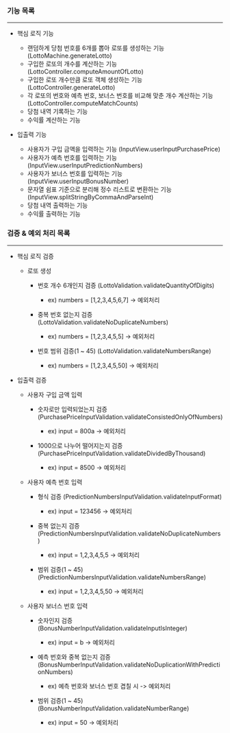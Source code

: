 ### 기능 목록

---
* 핵심 로직 기능
   * 랜덤하게 당첨 번호를 6개를 뽑아 로또를 생성하는 기능 (LottoMachine.generateLotto)
   * 구입한 로또의 개수를 계산하는 기능 (LottoController.computeAmountOfLotto)
   * 구입한 로또 개수만큼 로또 객체 생성하는 기능 (LottoController.generateLotto)
   * 각 로또의 번호와 예측 번호, 보너스 번호를 비교해 맞춘 개수 계산하는 기능 (LottoController.computeMatchCounts)
   * 당첨 내역 기록하는 기능
   * 수익률 계산하는 기능
   
* 입출력 기능
   * 사용자가 구입 금액을 입력하는 기능 (InputView.userInputPurchasePrice)
   * 사용자가 예측 번호를 입력하는 기능 (InputView.userInputPredictionNumbers)
   * 사용자가 보너스 번호를 입력하는 기능 (InputView.userInputBonusNumber)
   * 문자열 쉼표 기준으로 분리해 정수 리스트로 변환하는 기능 (InputView.splitStringByCommaAndParseInt)
   * 당첨 내역 출력하는 기능
   * 수익률 출력하는 기능

### 검증 & 예외 처리 목록

---
* 핵심 로직 검증
   * 로또 생성
      * 번호 개수 6개인지 검증 (LottoValidation.validateQuantityOfDigits)
         * ex) numbers = [1,2,3,4,5,6,7] -> 예외처리
         
      * 중복 번호 없는지 검증 (LottoValidation.validateNoDuplicateNumbers)
         * ex) numbers = [1,2,3,4,5,5] -> 예외처리         
         
      * 번호 범위 검증(1 ~ 45) (LottoValidation.validateNumbersRange)
         * ex) numbers = [1,2,3,4,5,50] -> 예외처리

* 입출력 검증
   * 사용자 구입 금액 입력
       * 숫자로만 입력되었는지 검증 (PurchasePriceInputValidation.validateConsistedOnlyOfNumbers)
         * ex) input = 800a -> 예외처리

       * 1000으로 나누어 떨어지는지 검증 (PurchasePriceInputValidation.validateDividedByThousand)
         * ex) input = 8500 -> 예외처리

   * 사용자 예측 번호 입력
       * 형식 검증 (PredictionNumbersInputValidation.validateInputFormat)
         * ex) input = 123456 -> 예외처리
         
       * 중복 없는지 검증 (PredictionNumbersInputValidation.validateNoDuplicateNumbers)
         * ex) input = 1,2,3,4,5,5 -> 예외처리
         
       * 범위 검증(1 ~ 45) (PredictionNumbersInputValidation.validateNumbersRange)
         * ex) input = 1,2,3,4,5,50 -> 예외처리

   * 사용자 보너스 번호 입력
       * 숫자인지 검증 (BonusNumberInputValidation.validateInputIsInteger)
         * ex) input = b -> 예외처리
         
       * 예측 번호와 중복 없는지 검증 (BonusNumberInputValidation.validateNoDuplicationWithPredictionNumbers)
         * ex) 예측 번호와 보너스 번호 겹칠 시 -> 예외처리
         
       * 범위 검증(1 ~ 45) (BonusNumberInputValidation.validateNumberRange)
         * ex) input = 50 -> 예외처리
    
